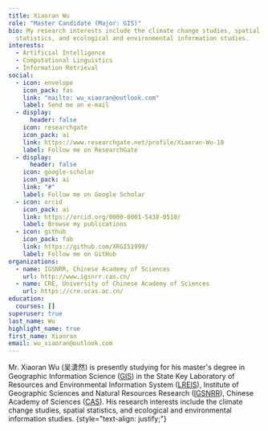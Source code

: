 ```yaml
---
title: Xiaoran Wu
role: "Master Candidate (Major: GIS)"
bio: My research interests include the climate change studies, spatial
  statistics, and ecological and environmental information studies.
interests:
  - Artificial Intelligence
  - Computational Linguistics
  - Information Retrieval
social:
  - icon: envelope
    icon_pack: fas
    link: "mailto: wu_xiaoran@outlook.com"
    label: Send me an e-mail
  - display:
      header: false
    icon: researchgate
    icon_pack: ai
    link: https://www.researchgate.net/profile/Xiaoran-Wu-10
    label: Follow me on ResearchGate
  - display:
      header: false
    icon: google-scholar
    icon_pack: ai
    link: "#"
    label: Follow me on Google Scholar
  - icon: orcid
    icon_pack: ai
    link: https://orcid.org/0000-0001-5438-0510/
    label: Browse my publications
  - icon: github
    icon_pack: fab
    link: https://github.com/XRGIS1999/
    label: Follow me on GitHub
organizations:
  - name: IGSNRR, Chinese Academy of Sciences
    url: http://www.igsnrr.cas.cn/
  - name: CRE, University of Chinese Academy of Sciences
    url: https://cre.ucas.ac.cn/
education:
  courses: []
superuser: true
last_name: Wu
highlight_name: true
first_name: Xiaoran
email: wu_xiaoran@outlook.com
---
```


Mr. Xiaoran Wu (吴潇然) is presently studying for his master's degree in Geographic Information Science ([GIS](https://en.wikipedia.org/wiki/Geographic_information_science)) in the State Key Laboratory of Resources and Environmental Information System ([LREIS](http://www.lreis.ac.cn/)), Institute of Geographic Sciences and Natural Resources Research ([IGSNRR](http://www.igsnrr.ac.cn/)), Chinese Academy of Sciences ([CAS](https://www.cas.cn/)). His research interests include the climate change studies, spatial statistics, and ecological and environmental information studies.
{style="text-align: justify;"}
